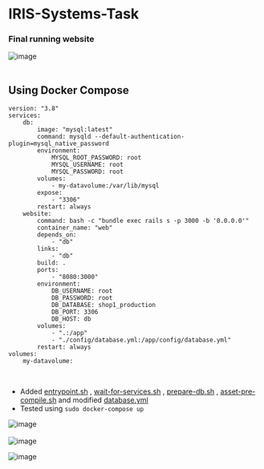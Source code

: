 # IRIS-Systems-Task

### Final running website
![image](https://user-images.githubusercontent.com/74676945/172137646-23b22dc4-a0e0-4dd8-a86e-ce024079ee66.png) <br><br>



## Using Docker Compose 
```
version: "3.8"
services:
    db:
        image: "mysql:latest"
        command: mysqld --default-authentication-plugin=mysql_native_password
        environment:
            MYSQL_ROOT_PASSWORD: root
            MYSQL_USERNAME: root
            MYSQL_PASSWORD: root
        volumes:
            - my-datavolume:/var/lib/mysql
        expose:
            - "3306"
        restart: always
    website:
        command: bash -c "bundle exec rails s -p 3000 -b '0.0.0.0'"
        container_name: "web"
        depends_on:
            - "db"
        links:
            - "db"
        build: .
        ports:
            - "8080:3000"
        environment:
            DB_USERNAME: root
            DB_PASSWORD: root
            DB_DATABASE: shop1_production
            DB_PORT: 3306
            DB_HOST: db
        volumes:
            - ".:/app"
            - "./config/database.yml:/app/config/database.yml"
        restart: always
volumes:
    my-datavolume:
 ````
<br>

- Added [entrypoint.sh](https://github.com/vinayakj02/IRIS-Systems-Task/blob/task-2/Shopping-App-IRIS/entrypoint.sh) , [wait-for-services.sh](https://github.com/vinayakj02/IRIS-Systems-Task/blob/task-2/Shopping-App-IRIS/config/docker/wait-for-services.sh) , [prepare-db.sh](https://github.com/vinayakj02/IRIS-Systems-Task/blob/task-2/Shopping-App-IRIS/config/docker/prepare-db.sh) , [asset-pre-compile.sh](https://github.com/vinayakj02/IRIS-Systems-Task/blob/task-2/Shopping-App-IRIS/config/docker/asset-pre-compile.sh) and modified [database.yml](https://github.com/vinayakj02/IRIS-Systems-Task/blob/task-2/Shopping-App-IRIS/config/database.yml)
- Tested using  ``sudo docker-compose up`` <br>

![image](https://user-images.githubusercontent.com/74676945/172136758-01ef3f07-31d1-480e-ac3d-d06ceae16317.png)<br><br>
![image](https://user-images.githubusercontent.com/74676945/172136823-103c7386-df68-454f-b89a-c4ed4696c4c8.png)



![image](https://user-images.githubusercontent.com/74676945/172137133-0908e573-98d2-4fc0-a06a-676d65d4d53f.png)


